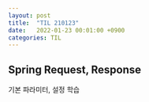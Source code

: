 ```yaml
---
layout: post
title:  "TIL 210123"
date:   2022-01-23 00:01:00 +0900
categories: TIL
---
```


## Spring Request, Response
기본 파라미터, 설정 학습

